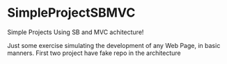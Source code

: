 # SimpleProjectSBMVC
Simple Projects Using SB and MVC achitecture!

Just some exercise simulating the development of any Web Page, in basic manners. First two project have fake repo in the architecture
